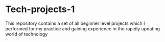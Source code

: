 # Tech-projects-1
This repository contains a set of all beginner level projects which I performed for my practice and gaining experience in the rapidly updating world of technology
